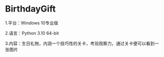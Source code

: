 # BirthdayGift

1.平台：Windows 10专业版

2.语言：Python 3.10 64-bit

3.内容：生日礼物，内涵一个技巧性的关卡，考验观察力，通过关卡便可以看到一张图片
